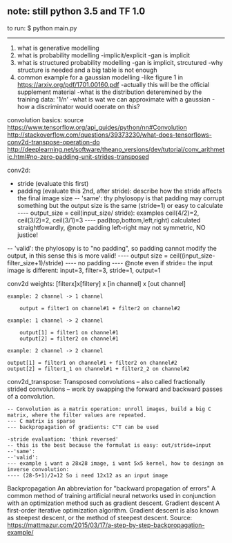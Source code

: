 note: still python 3.5 and TF 1.0
-----------------------------------------------------------------------------------------

to run:
$ python main.py

-----------------------------------------------------------------------------------------

1. what is generative modelling
2. what is probability modelling
-implicit/explicit
-gan is implicit
3. what is structured probability modelling
-gan is implicit, strcutured
-why structure is needed and a big table is not enough
4. common example for a gaussian modelling
-like figure 1 in https://arxiv.org/pdf/1701.00160.pdf
-actually this will be the official supplement material
-what is the distribution deteremined by the training data: '1/n'
-what is wat we can approximate with a gaussian
-how a discriminator would ooerate on this?

convolution basics:
 source https://www.tensorflow.org/api_guides/python/nn#Convolution
 http://stackoverflow.com/questions/39373230/what-does-tensorflows-conv2d-transpose-operation-do
 http://deeplearning.net/software/theano_versions/dev/tutorial/conv_arithmetic.html#no-zero-padding-unit-strides-transposed

 conv2d:
  - stride (evaluate this first)
  - padding (evaluate this 2nd, after stride): describe how the stride affects the final image size
  -- 'same': thy phylosopy is that padding may corrupt something but the output size is the same (stride=1) or easy to calculate
  ---- output_size = ceil(input_size/ stride):  examples  ceil(4/2)=2, ceil(3/2)=2, ceil(3/1)=3
  ---- pad(top,bottom,left,right) calculated straightfowardly, @note padding left-right may not symmetric, NO justice!

  -- 'valid': the phylosopy is to "no padding", so padding cannot modify the output, in this sense this is more valid!
  ---- output size = ceil((input_size-filter_size+1)/stride)
  ---- no padding
  ---- @note even if stride= the input image is different: input=3, filter=3, stride=1, output=1

  conv2d weights:
    [filterx]x[filtery] x [in channel] x [out channel]

    example: 2 channel -> 1 channel

        output = filter1 on channel#1 + filter2 on channel#2

    example: 1 channel -> 2 channel

        output[1] = filter1 on channel#1
        output[2] = filter2 on channel#1

    example: 2 channel -> 2 channel

    output[1] = filter1 on channel#1 + filter2 on channel#2
    output[2] = filter1_1 on channel#1 + filter2_2 on channel#2

  conv2d_transpose:
    Transposed convolutions – also called fractionally strided convolutions – work by swapping the forward and backward passes of a convolution.

    -- Convolution as a matrix operation: unroll images, build a big C matrix, where the filter values are repeated.
    --- C matrix is sparse
    --- backpropagation of gradients: C^T can be used

    -stride evaluation: 'think reversed'
    -- this is the best because the formulat is easy: out/stride=input
    --'same':
    --'valid':
    --- example i want a 28x28 image, i want 5x5 kernel, how to desingn an inverse convolution:
    ---- (28-5+1)/2=12 So i need 12x12 as an input image


Backpropagation
   An abbreviation for "backward propagation of errors"
   A common method of training artificial neural networks used in conjunction with an optimization method such as gradient descent.
Gradient descent
   A first-order iterative optimization algorithm.
   Gradient descent is also known as steepest descent, or the method of steepest descent.
   Source: https://mattmazur.com/2015/03/17/a-step-by-step-backpropagation-example/